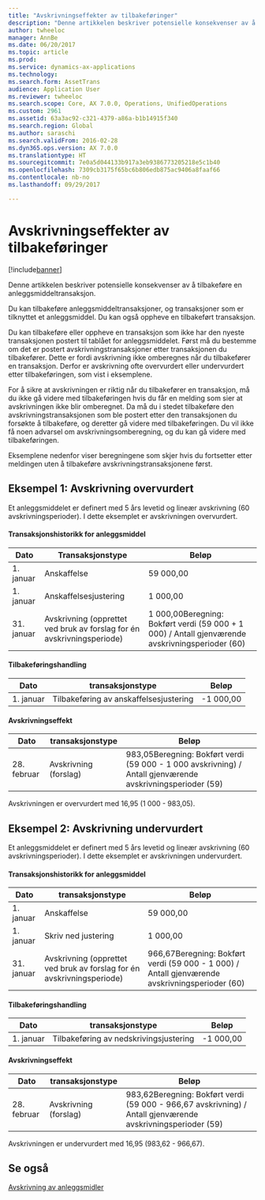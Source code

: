 ```yaml
---
title: "Avskrivningseffekter av tilbakeføringer"
description: "Denne artikkelen beskriver potensielle konsekvenser av å tilbakeføre en anleggsmiddeltransaksjon."
author: twheeloc
manager: AnnBe
ms.date: 06/20/2017
ms.topic: article
ms.prod: 
ms.service: dynamics-ax-applications
ms.technology: 
ms.search.form: AssetTrans
audience: Application User
ms.reviewer: twheeloc
ms.search.scope: Core, AX 7.0.0, Operations, UnifiedOperations
ms.custom: 2961
ms.assetid: 63a3ac92-c321-4379-a86a-b1b14915f340
ms.search.region: Global
ms.author: saraschi
ms.search.validFrom: 2016-02-28
ms.dyn365.ops.version: AX 7.0.0
ms.translationtype: HT
ms.sourcegitcommit: 7e0a5d044133b917a3eb9386773205218e5c1b40
ms.openlocfilehash: 7309cb3175f65bc6b806edb875ac9406a8faaf66
ms.contentlocale: nb-no
ms.lasthandoff: 09/29/2017

---
```


# <a name="depreciation-effects-with-reversals"></a>Avskrivningseffekter av tilbakeføringer

[!include[banner](../includes/banner.md)]


Denne artikkelen beskriver potensielle konsekvenser av å tilbakeføre en anleggsmiddeltransaksjon. 

Du kan tilbakeføre anleggsmiddeltransaksjoner, og transaksjoner som er tilknyttet et anleggsmiddel. Du kan også oppheve en tilbakeført transaksjon. 

Du kan tilbakeføre eller oppheve en transaksjon som ikke har den nyeste transaksjonen postert til tablået for anleggsmiddelet. Først må du bestemme om det er postert avskrivningstransaksjoner etter transaksjonen du tilbakefører. Dette er fordi avskrivning ikke omberegnes når du tilbakefører en transaksjon. Derfor er avskrivning ofte overvurdert eller undervurdert etter tilbakeføringen, som vist i eksemplene. 

For å sikre at avskrivningen er riktig når du tilbakefører en transaksjon, må du ikke gå videre med tilbakeføringen hvis du får en melding som sier at avskrivningen ikke blir omberegnet. Da må du i stedet tilbakeføre den avskrivningstransaksjonen som ble postert etter den transaksjonen du forsøkte å tilbakeføre, og deretter gå videre med tilbakeføringen. Du vil ikke få noen advarsel om avskrivningsomberegning, og du kan gå videre med tilbakeføringen. 

Eksemplene nedenfor viser beregningene som skjer hvis du fortsetter etter meldingen uten å tilbakeføre avskrivningstransaksjonene først.

## <a name="example-1-depreciation-is-overstated"></a> Eksempel 1: Avskrivning overvurdert
Et anleggsmiddelet er definert med 5 års levetid og lineær avskrivning (60 avskrivningsperioder). I dette eksemplet er avskrivningen overvurdert.
#### <a name="asset-transaction-history"></a>Transaksjonshistorikk for anleggsmiddel

| Dato       | Transaksjonstype                                                          | Beløp                                    |
|------------|---------------------------------------------------------------------------|-------------------------------------------|
| 1. januar  | Anskaffelse                                                               | 59 000,00                                 |
| 1. januar  | Anskaffelsesjustering                                                    | 1 000,00                                  |
| 31. januar | Avskrivning (opprettet ved bruk av forslag for én avskrivningsperiode) | 1 000,00Beregning: Bokført verdi (59 000 + 1 000) / Antall gjenværende avskrivningsperioder (60) |

#### <a name="reversal-action"></a>Tilbakeføringshandling

| Dato      | transaksjonstype                | Beløp    |
|-----------|---------------------------------|-----------|
| 1. januar | Tilbakeføring av anskaffelsesjustering | -1 000,00 |

#### <a name="depreciation-effect"></a>Avskrivningseffekt

| Dato        | transaksjonstype        | Beløp                                                                                |
|-------------|-------------------------|---------------------------------------------------------------------------------------|
| 28. februar | Avskrivning (forslag) | 983,05Beregning: Bokført verdi (59 000 - 1 000 avskrivning) / Antall gjenværende avskrivningsperioder (59) |

Avskrivningen er overvurdert med 16,95 (1 000 - 983,05).

## <a name="example-2-depreciation-is-understated"></a> Eksempel 2: Avskrivning undervurdert
Et anleggsmiddelet er definert med 5 års levetid og lineær avskrivning (60 avskrivningsperioder). I dette eksemplet er avskrivningen undervurdert.
#### <a name="asset-transaction-history"></a>Transaksjonshistorikk for anleggsmiddel

| Dato       | transaksjonstype                                                          | Beløp                                      |
|------------|---------------------------------------------------------------------------|---------------------------------------------|
| 1. januar  | Anskaffelse                                                               | 59 000,00                                   |
| 1. januar  | Skriv ned justering                                                     | 1 000,00                                    |
| 31. januar | Avskrivning (opprettet ved bruk av forslag for én avskrivningsperiode) | 966,67Beregning: Bokført verdi (59 000 - 1 000) / Antall gjenværende avskrivningsperioder (60) |

#### <a name="reversal-action"></a>Tilbakeføringshandling

| Dato      | transaksjonstype               | Beløp    |
|-----------|--------------------------------|-----------|
| 1. januar | Tilbakeføring av nedskrivingsjustering | -1 000,00 |

#### <a name="depreciation-effect"></a>Avskrivningseffekt

| Dato        | transaksjonstype        | Beløp                                                                                       |
|-------------|-------------------------|----------------------------------------------------------------------------------------------|
| 28. februar | Avskrivning (forslag) | 983,62Beregning: Bokført verdi (59 000 - 966,67 avskrivning) / Antall gjenværende avskrivningsperioder (59) |

Avskrivningen er undervurdert med 16,95 (983,62 - 966,67).



<a name="see-also"></a>Se også
--------

[Avskrivning av anleggsmidler](fixed-asset-depreciation.md)




